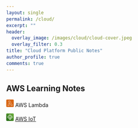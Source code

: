 ```yaml
---
layout: single
permalink: /cloud/
excerpt: ""
header:
  overlay_image: /images/cloud/cloud-cover.jpeg
  overlay_filter: 0.3
title: "Cloud Platform Public Notes"
author_profile: true
comments: true
---
```


## AWS Learning Notes

<img src="/images/cloud/aws/icons/lambda-icon.png" width="20" style="border-radius: 2px 2px 2px 2px"> AWS Lambda

<img src="/images/cloud/aws/icons/iot-icon.png" width="20" style="border-radius: 2px 2px 2px 2px"> [AWS IoT](aws/iot/iot.html)
